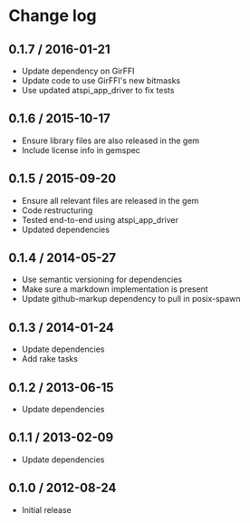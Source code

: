 # Change log

## 0.1.7 / 2016-01-21

* Update dependency on GirFFI
* Update code to use GirFFI's new bitmasks
* Use updated atspi_app_driver to fix tests

## 0.1.6 / 2015-10-17

* Ensure library files are also released in the gem
* Include license info in gemspec

## 0.1.5 / 2015-09-20

* Ensure all relevant files are released in the gem
* Code restructuring
* Tested end-to-end using atspi_app_driver
* Updated dependencies

## 0.1.4 / 2014-05-27

* Use semantic versioning for dependencies
* Make sure a markdown implementation is present
* Update github-markup dependency to pull in posix-spawn

## 0.1.3 / 2014-01-24

* Update dependencies
* Add rake tasks

## 0.1.2 / 2013-06-15

* Update dependencies

## 0.1.1 / 2013-02-09

* Update dependencies

## 0.1.0 / 2012-08-24

* Initial release
